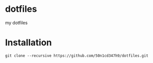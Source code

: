 # dotfiles
my dotfiles

# Installation
```shell
git clone --recursive https://github.com/50n1cd347h9/dotfiles.git
```
